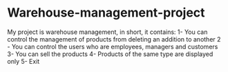 # Warehouse-management-project
My project is warehouse management, in short, it contains: 
1- You can control the management of products from deleting an addition to another 
2 - You can control the users who are employees, managers and customers
3- You can sell the products 
4- Products of the same type are displayed only 
5- Exit
